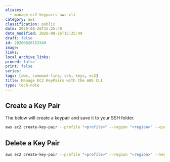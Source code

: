 ```yaml
---
aliases:
  - manage-ec2-keypairs-aws-cli
category: aws
classification: public
date: 2020-08-26T15:25:49
date_modified: 2020-08-26T15:25:49
draft: false
id: 20200826152549
image: 
links: 
local_archive_links: 
pinned: false
print: false
series: 
tags: [aws, command-line, ssh, keys, ec2]
title: Manage EC2 KeyPairs with the AWS CLI
type: tech-note
---
```


## Create a Key Pair

The below will create a keypair and save it to your SSH folder.

```sh
aws ec2 create-key-pair --profile "<profile>" --region "<region>" --query "KeyMaterial" --output "text" --key-name "<key_name>" > ~/.ssh/<key_name>
```

## Delete a Key Pair

```sh
aws ec2 create-key-pair --profile "<profile>" --region "<region>" --key-name "<key_name>"
```

